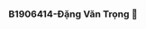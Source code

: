 ### B1906414-Đặng Văn Trọng 👋

<!DOCTYPE html>
<html>
<head>
    <meta charset="UTF-8">
    <title>WEB STORE</title>
    <style>
        
        *{
            margin: 0;
            padding: 0;
            box-sizing: border-box;
        }
        .dau{
            margin-top: 0px;
            background:paleturquoise ;
            background-image: linear-gradient(paleturquoise,deepskyblue);
            width: 100%;
            height: 150px;
        }
        .cuoi{
            position: absolute;
            margin-top: 28%;
            background:paleturquoise ;
            width: 100%;
            height: 200px;
            
        }
        .cuoi p{
            position: absolute;
            bottom: 50px;
            left: 150px;
            font-size: 20px;
            font-weight:600;
            line-height: 40px;
        }
        .dau a{
            font-size: 17ex;
            padding-left: 10ex;
            color:red;
            text-shadow: 3px 3px gray;
        }
        .cod-pages {
            position:absolute;
            top: 50px;
            left: 50px;
        }
        .cod-pages a{
            color: black;
            font-size: 3ex;
        }
        .cod-pages a:hover{
            background:darkgrey;
        }
        #pan {
            position:absolute;
            text-align: justify;
            top: 35%;
            right: 90px;
            height: 10ex;
            width: 50%;
            font-size: 4ex;
        }
        #can {
            position:absolute;
            top: 80%;
            margin-left: 55%;
        }

        #san {
            position:absolute;
            text-align: justify;
            top: 95%;
            left: 20px;
            height: 10ex;
            width: 50%;
            font-size: 3ex;
        }
        
    </style>
</head>
<body style="background-color:lightblue;">
    <div class="dau">
        <a> Web store <a>
    </div>
    <div class="cod-pages">
        <a href="">HOME |</a>
        <a href="">USE |</a>
        <a href="">DANG KY</a>
    </div>
    <br>
    <div>
        <img src="https://goviettel.com/wp-content/uploads/2018/01/cac-dich-vu-luu-tru-du-lieu-online-pho-bien-2-1024x856.jpg" height="30%" width="30%">
    </div>
    <br>
    <div id="pan">
        Điện toán đám mây ( Cloud Computing ) hay còn gọi là điện toán máy chủ ảo cung cấp các công nghệ, 
        tài nguyên máy tính liên kết với mạng Internet. Với mô hình điện toán đám mây, người dùng sẽ được 
        tiếp cận các tài nguyên từ công nghệ, năng lượng điện toán, lưu trữ cơ sở dữ liệu đến từ những nhà 
        cung cấp dịch vụ đám mây.
    </div>
    <div id="can">
        <img src="https://tuandc.com/wp-content/uploads/2017/04/hosting-la-gi.jpg"height="85%" width="85%">
    </div>
    <div id="san">
        Hosting hay Web hosting là không gian lưu trữ được chia nhỏ từ server giúp bạn đăng tải dữ liệu,
        xuất bản website, hoặc ứng dụng trên internet. Khi sử dụng hệ thống hosting, bạn đặt lên server 
        (hay còn gọi là máy chủ) của nhà cung cấp các tệp dữ liệu cần thiết để website hay ứng dụng online 
        của bạn chạy được. Hãy cùng Mắt Bão tìm hiểu thêm các thông tin cần thiết khác về hosting là gì nhé!
   
</body>
</html>
